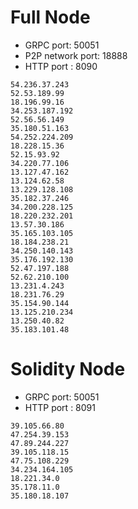# Full Node
* GRPC port: 50051
* P2P network port: 18888
* HTTP port : 8090
```
54.236.37.243
52.53.189.99
18.196.99.16
34.253.187.192
52.56.56.149
35.180.51.163
54.252.224.209
18.228.15.36
52.15.93.92
34.220.77.106
13.127.47.162
13.124.62.58
13.229.128.108
35.182.37.246
34.200.228.125
18.220.232.201
13.57.30.186
35.165.103.105
18.184.238.21
34.250.140.143
35.176.192.130
52.47.197.188
52.62.210.100
13.231.4.243
18.231.76.29
35.154.90.144
13.125.210.234
13.250.40.82
35.183.101.48
```

# Solidity Node
* GRPC port: 50051
* HTTP port : 8091
```
39.105.66.80
47.254.39.153
47.89.244.227
39.105.118.15
47.75.108.229
34.234.164.105
18.221.34.0
35.178.11.0
35.180.18.107
```
